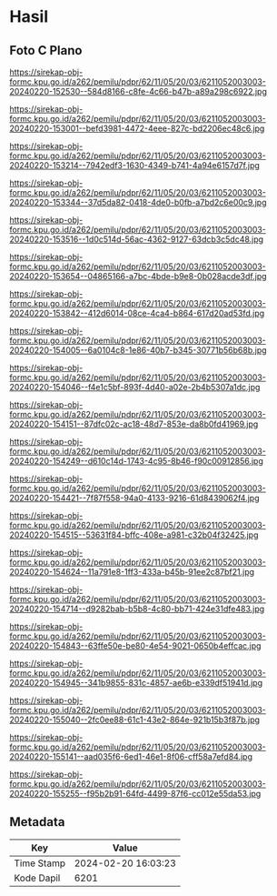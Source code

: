 # Hasil

## Foto C Plano

https://sirekap-obj-formc.kpu.go.id/a262/pemilu/pdpr/62/11/05/20/03/6211052003003-20240220-152530--584d8166-c8fe-4c66-b47b-a89a298c6922.jpg

https://sirekap-obj-formc.kpu.go.id/a262/pemilu/pdpr/62/11/05/20/03/6211052003003-20240220-153001--befd3981-4472-4eee-827c-bd2206ec48c6.jpg

https://sirekap-obj-formc.kpu.go.id/a262/pemilu/pdpr/62/11/05/20/03/6211052003003-20240220-153214--7942edf3-1630-4349-b741-4a94e6157d7f.jpg

https://sirekap-obj-formc.kpu.go.id/a262/pemilu/pdpr/62/11/05/20/03/6211052003003-20240220-153344--37d5da82-0418-4de0-b0fb-a7bd2c6e00c9.jpg

https://sirekap-obj-formc.kpu.go.id/a262/pemilu/pdpr/62/11/05/20/03/6211052003003-20240220-153516--1d0c514d-56ac-4362-9127-63dcb3c5dc48.jpg

https://sirekap-obj-formc.kpu.go.id/a262/pemilu/pdpr/62/11/05/20/03/6211052003003-20240220-153654--04865166-a7bc-4bde-b9e8-0b028acde3df.jpg

https://sirekap-obj-formc.kpu.go.id/a262/pemilu/pdpr/62/11/05/20/03/6211052003003-20240220-153842--412d6014-08ce-4ca4-b864-617d20ad53fd.jpg

https://sirekap-obj-formc.kpu.go.id/a262/pemilu/pdpr/62/11/05/20/03/6211052003003-20240220-154005--6a0104c8-1e86-40b7-b345-30771b56b68b.jpg

https://sirekap-obj-formc.kpu.go.id/a262/pemilu/pdpr/62/11/05/20/03/6211052003003-20240220-154046--f4e1c5bf-893f-4d40-a02e-2b4b5307a1dc.jpg

https://sirekap-obj-formc.kpu.go.id/a262/pemilu/pdpr/62/11/05/20/03/6211052003003-20240220-154151--87dfc02c-ac18-48d7-853e-da8b0fd41969.jpg

https://sirekap-obj-formc.kpu.go.id/a262/pemilu/pdpr/62/11/05/20/03/6211052003003-20240220-154249--d610c14d-1743-4c95-8b46-f90c00912856.jpg

https://sirekap-obj-formc.kpu.go.id/a262/pemilu/pdpr/62/11/05/20/03/6211052003003-20240220-154421--7f87f558-94a0-4133-9216-61d8439062f4.jpg

https://sirekap-obj-formc.kpu.go.id/a262/pemilu/pdpr/62/11/05/20/03/6211052003003-20240220-154515--53631f84-bffc-408e-a981-c32b04f32425.jpg

https://sirekap-obj-formc.kpu.go.id/a262/pemilu/pdpr/62/11/05/20/03/6211052003003-20240220-154624--11a791e8-1ff3-433a-b45b-91ee2c87bf21.jpg

https://sirekap-obj-formc.kpu.go.id/a262/pemilu/pdpr/62/11/05/20/03/6211052003003-20240220-154714--d9282bab-b5b8-4c80-bb71-424e31dfe483.jpg

https://sirekap-obj-formc.kpu.go.id/a262/pemilu/pdpr/62/11/05/20/03/6211052003003-20240220-154843--63ffe50e-be80-4e54-9021-0650b4effcac.jpg

https://sirekap-obj-formc.kpu.go.id/a262/pemilu/pdpr/62/11/05/20/03/6211052003003-20240220-154945--341b9855-831c-4857-ae6b-e339df51941d.jpg

https://sirekap-obj-formc.kpu.go.id/a262/pemilu/pdpr/62/11/05/20/03/6211052003003-20240220-155040--2fc0ee88-61c1-43e2-864e-921b15b3f87b.jpg

https://sirekap-obj-formc.kpu.go.id/a262/pemilu/pdpr/62/11/05/20/03/6211052003003-20240220-155141--aad035f6-6ed1-46e1-8f06-cff58a7efd84.jpg

https://sirekap-obj-formc.kpu.go.id/a262/pemilu/pdpr/62/11/05/20/03/6211052003003-20240220-155255--f95b2b91-64fd-4499-87f6-cc012e55da53.jpg


## Metadata

| Key        | Value               |
| ---------- | ------------------- |
| Time Stamp | 2024-02-20 16:03:23 |
| Kode Dapil | 6201                |



